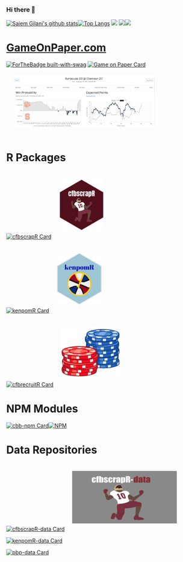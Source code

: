 ### Hi there 👋
[![Saiem Gilani's github stats](https://github-readme-stats.vercel.app/api?username=saiemgilani&show_icons=true&hide_border=true&show_icons=true&theme=monokai&layout=compact)](https://github.com/saiemgilani/)[![Top Langs](https://github-readme-stats.vercel.app/api/top-langs/?username=saiemgilani&langs_count=8&hide_border=true&theme=monokai&layout=compact)](https://github.com/saiemgilani)
<a href="https://twitter.com/saiemgilani"><img src="https://img.shields.io/badge/Twitter-1DA1F2?style=for-the-badge&logo=twitter&logoColor=white" /><a> <a href="https://www.linkedin.com/in/saiem-gilani/"><img src="https://img.shields.io/badge/LinkedIn-0077B5?style=for-the-badge&logo=linkedin&logoColor=white" /><a><a href="https://github.com/saiemgilani"><img src="https://img.shields.io/badge/GitHub-100000?style=for-the-badge&logo=github&logoColor=white" /><a>
# [GameOnPaper.com](https://gameonpaper.com/cfb)

[![ForTheBadge built-with-swag](https://forthebadge.com/images/badges/built-with-swag.svg)](https://GitHub.com/saiemgilani/)
[![Game on Paper Card](https://github-readme-stats.vercel.app/api/pin/?username=saiemgilani&repo=game-on-paper-app&hide_border=true&show_icons=true&theme=monokai)](https://github.com/saiemgilani/game-on-paper-app)<a href='https://gameonpaper.com/cfb/game/401013131'><img src='gameonpaper_screenshot.png' style="float:center;margin:20px" height="139" /></a>
# R Packages
[![cfbscrapR Card](https://github-readme-stats.vercel.app/api/pin/?username=saiemgilani&repo=cfbscrapR&hide_border=true&show_icons=true&theme=monokai)](https://github.com/saiemgilani/cfbscrapR)<a href='http://saiemgilani.github.io/cfbscrapR'><img src='cfbscrapR.png' style="float:center;margin:20px" height="139" /></a>


[![kenpomR Card](https://github-readme-stats.vercel.app/api/pin/?username=saiemgilani&repo=kenpomR&hide_border=true&show_icons=true&theme=monokai)](https://github.com/saiemgilani/kenpomR)<a href='http://saiemgilani.github.io/kenpomR'><img src='kenpomR.png' style="float:center;margin:20px" height="139" /></a>

[![cfbrecruitR Card](https://github-readme-stats.vercel.app/api/pin/?username=saiemgilani&repo=cfbrecruitR&hide_border=true&show_icons=true&theme=monokai)](https://github.com/saiemgilani/cfbrecruitR)<a href='http://saiemgilani.github.io/cfbrecruitR'><img src='cfbrecruitR.png' style="float:center;margin:20px" height="139" /></a>

# NPM Modules
[![cbb-npm Card](https://github-readme-stats.vercel.app/api/pin/?username=saiemgilani&repo=cbb-npm&hide_border=true&show_icons=true&theme=monokai)](https://github.com/saiemgilani/cbb-npm)<a href='https://www.npmjs.com/package/cbb-npm'>[![NPM](https://nodei.co/npm/cbb-npm.png)](https://npmjs.org/package/cbb-npm)
</a>

# Data Repositories
[![cfbscrapR-data Card](https://github-readme-stats.vercel.app/api/pin/?username=saiemgilani&repo=cfbscrapR-data&hide_border=true&show_icons=true&theme=monokai)](https://github.com/saiemgilani/cfbscrapR-data)<a href='https://github.com/saiemgilani/cfbscrapR-data'><img src='cfbscrapR_data_repo.png' style="float:center;margin:20px" height="139" /></a>

[![kenpomR-data Card](https://github-readme-stats.vercel.app/api/pin/?username=saiemgilani&repo=kenpomR-data&hide_border=true&show_icons=true&theme=monokai)](https://github.com/saiemgilani/kenpomR-data)

[![pbp-data Card](https://github-readme-stats.vercel.app/api/pin/?username=saiemgilani&repo=pbp-data&hide_border=true&show_icons=true&theme=monokai)](https://github.com/saiemgilani/pbp-data)

<!--
**saiemgilani/saiemgilani** is a ✨ _special_ ✨ repository because its `README.md` (this file) appears on your GitHub profile.

Here are some ideas to get you started:

- 🔭 I’m currently working on ...
- 🌱 I’m currently learning ...
- 👯 I’m looking to collaborate on ...
- 🤔 I’m looking for help with ...
- 💬 Ask me about ...
- 📫 How to reach me: ...
- 😄 Pronouns: ...
- ⚡ Fun fact: ...
-->
